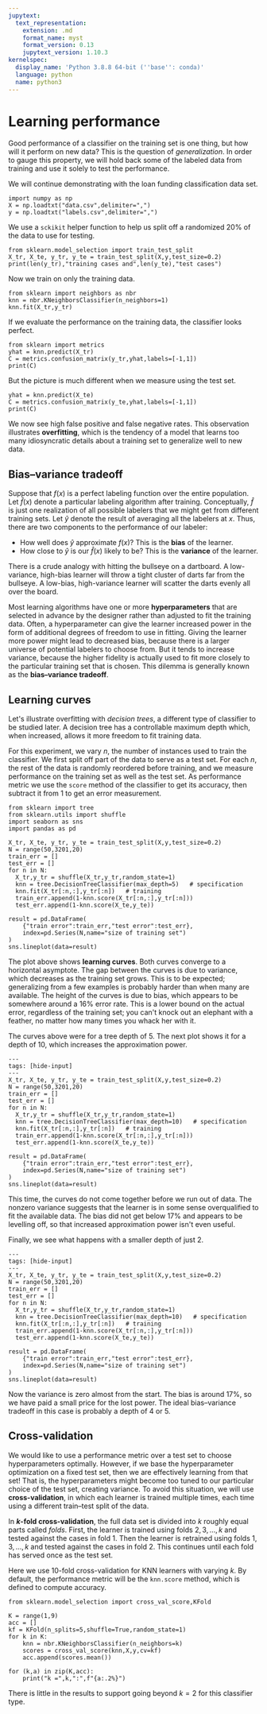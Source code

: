 ```yaml
---
jupytext:
  text_representation:
    extension: .md
    format_name: myst
    format_version: 0.13
    jupytext_version: 1.10.3
kernelspec:
  display_name: 'Python 3.8.8 64-bit (''base'': conda)'
  language: python
  name: python3
---
```


# Learning performance

Good performance of a classifier on the training set is one thing, but how will it perform on new data? This is the question of *generalization*. In order to gauge this property, we will hold back some of the labeled data from training and use it solely to test the performance.

We will continue demonstrating with the loan funding classification data set.

```{code-cell}
import numpy as np
X = np.loadtxt("data.csv",delimiter=",")
y = np.loadtxt("labels.csv",delimiter=",")
```

We use a `sckikit` helper function to help us split off a randomized 20% of the data to use for testing.

```{code-cell}
from sklearn.model_selection import train_test_split
X_tr, X_te, y_tr, y_te = train_test_split(X,y,test_size=0.2)
print(len(y_tr),"training cases and",len(y_te),"test cases")
```

Now we train on only the training data.

```{code-cell}
from sklearn import neighbors as nbr
knn = nbr.KNeighborsClassifier(n_neighbors=1)
knn.fit(X_tr,y_tr)
```

If we evaluate the performance on the training data, the classifier looks perfect.

```{code-cell}
from sklearn import metrics
yhat = knn.predict(X_tr)
C = metrics.confusion_matrix(y_tr,yhat,labels=[-1,1])
print(C)
```

But the picture is much different when we measure using the test set.

```{code-cell}
yhat = knn.predict(X_te)
C = metrics.confusion_matrix(y_te,yhat,labels=[-1,1])
print(C)
```

We now see high false positive and false negative rates. This observation illustrates **overfitting**, which is the tendency of a model that learns too many idiosyncratic details about a training set to generalize well to new data.

## Bias–variance tradeoff

Suppose that $f(x)$ is a perfect labeling function over the entire population. Let $\hat{f}(x)$ denote a particular labeling algorithm after training. Conceptually, $\hat{f}$ is just one realization of all possible labelers that we might get from different training sets. Let $\hat{y}$ denote the result of averaging all the labelers at $x$. Thus, there are two components to the performance of our labeler:

* How well does $\hat{y}$ approximate $f(x)$? This is the **bias** of the learner.
* How close to $\hat{y}$ is our $\hat{f}(x)$ likely to be? This is the **variance** of the learner.

There is a crude analogy with hitting the bullseye on a dartboard. A low-variance, high-bias learner will throw a tight cluster of darts far from the bullseye. A low-bias, high-variance learner will scatter the darts evenly all over the board.

Most learning algorithms have one or more **hyperparameters** that are selected in advance by the designer rather than adjusted to fit the training data. Often, a hyperparameter can give the learner increased power in the form of additional degrees of freedom to use in fitting. Giving the learner more power might lead to decreased bias, because there is a larger universe of potential labelers to choose from. But it tends to increase variance, because the higher fidelity is actually used to fit more closely to the particular training set that is chosen. This dilemma is generally known as the **bias–variance tradeoff**.

## Learning curves

Let's illustrate overfitting with *decision trees*, a different type of classifier to be studied later. A decision tree has a controllable maximum depth which, when increased, allows it more freedom to fit training data.

For this experiment, we vary $n$, the number of instances used to train the classifier. We first split off part of the data to serve as a test set. For each $n$, the rest of the data is randomly reordered before training, and we measure performance on the training set as well as the test set. As performance metric we use the `score` method of the classifier to get its accuracy, then subtract it from 1 to get an error measurement.

```{code-cell}
from sklearn import tree
from sklearn.utils import shuffle
import seaborn as sns
import pandas as pd

X_tr, X_te, y_tr, y_te = train_test_split(X,y,test_size=0.2)
N = range(50,3201,20)
train_err = []
test_err = []
for n in N:
  X_tr,y_tr = shuffle(X_tr,y_tr,random_state=1)
  knn = tree.DecisionTreeClassifier(max_depth=5)   # specification
  knn.fit(X_tr[:n,:],y_tr[:n])   # training
  train_err.append(1-knn.score(X_tr[:n,:],y_tr[:n]))
  test_err.append(1-knn.score(X_te,y_te))

result = pd.DataFrame(
    {"train error":train_err,"test error":test_err},
    index=pd.Series(N,name="size of training set")
)
sns.lineplot(data=result)
```

The plot above shows **learning curves**. Both curves converge to a horizontal asymptote. The gap between the curves is due to variance, which decreases as the training set grows. This is to be expected; generalizing from a few examples is probably harder than when many are available. The height of the curves is due to bias, which appears to be somewhere around a 16% error rate. This is a lower bound on the actual error, regardless of the training set; you can't knock out an elephant with a feather, no matter how many times you whack her with it.

The curves above were for a tree depth of 5. The next plot shows it for a depth of 10, which increases the approximation power.

```{code-cell}
---
tags: [hide-input]
---
X_tr, X_te, y_tr, y_te = train_test_split(X,y,test_size=0.2)
N = range(50,3201,20)
train_err = []
test_err = []
for n in N:
  X_tr,y_tr = shuffle(X_tr,y_tr,random_state=1)
  knn = tree.DecisionTreeClassifier(max_depth=10)   # specification
  knn.fit(X_tr[:n,:],y_tr[:n])   # training
  train_err.append(1-knn.score(X_tr[:n,:],y_tr[:n]))
  test_err.append(1-knn.score(X_te,y_te))

result = pd.DataFrame(
    {"train error":train_err,"test error":test_err},
    index=pd.Series(N,name="size of training set")
)
sns.lineplot(data=result)
```

This time, the curves do not come together before we run out of data. The nonzero variance suggests that the learner is in some sense overqualified to fit the available data. The bias did not get below 17% and appears to be levelling off, so that increased approximation power isn't even useful.

Finally, we see what happens with a smaller depth of just 2.

```{code-cell}
---
tags: [hide-input]
---
X_tr, X_te, y_tr, y_te = train_test_split(X,y,test_size=0.2)
N = range(50,3201,20)
train_err = []
test_err = []
for n in N:
  X_tr,y_tr = shuffle(X_tr,y_tr,random_state=1)
  knn = tree.DecisionTreeClassifier(max_depth=10)   # specification
  knn.fit(X_tr[:n,:],y_tr[:n])   # training
  train_err.append(1-knn.score(X_tr[:n,:],y_tr[:n]))
  test_err.append(1-knn.score(X_te,y_te))

result = pd.DataFrame(
    {"train error":train_err,"test error":test_err},
    index=pd.Series(N,name="size of training set")
)
sns.lineplot(data=result)
```

Now the variance is zero almost from the start. The bias is around 17%, so we have paid a small price for the lost power. The ideal bias–variance tradeoff in this case is probably a depth of 4 or 5. 

## Cross-validation

We would like to use a performance metric over a test set to choose hyperparameters optimally. However, if we base the hyperparameter optimization on a fixed test set, then we are effectively learning from that set! That is, the hyperparameters might become too tuned to our particular choice of the test set, creating variance. To avoid this situation, we will use **cross-validation**, in which each learner is trained multiple times, each time using a different train–test split of the data. 

In **$k$-fold cross-validation**, the full data set is divided into $k$ roughly equal parts called *folds*. First, the learner is trained using folds $2,3,\ldots,k$ and tested against the cases in fold 1. Then the learner is retrained using folds $1,3,\ldots,k$ and tested against the cases in fold 2. This continues until each fold has served once as the test set.

Here we use 10-fold cross-validation for KNN learners with varying $k$. By default, the performance metric will be the `knn.score` method, which is defined to compute accuracy.

```{code-cell}
from sklearn.model_selection import cross_val_score,KFold

K = range(1,9)
acc = []
kf = KFold(n_splits=5,shuffle=True,random_state=1)
for k in K:
    knn = nbr.KNeighborsClassifier(n_neighbors=k) 
    scores = cross_val_score(knn,X,y,cv=kf)
    acc.append(scores.mean())

for (k,a) in zip(K,acc):
    print("k =",k,":",f"{a:.2%}")
```

There is little in the results to support going beyond $k=2$ for this classifier type.

